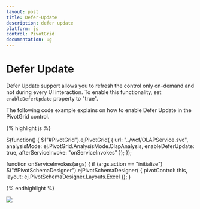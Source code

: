 ```yaml
---
layout: post
title: Defer-Update
description: defer update
platform: js
control: PivotGrid
documentation: ug
---
```


# Defer Update

Defer Update support allows you to refresh the control only on-demand and not during every UI interaction. To enable this functionality, set `enableDeferUpdate` property to "true".

The following code example explains on how to enable Defer Update in the PivotGrid control.

{% highlight js %}

$(function()
{
    $("#PivotGrid").ejPivotGrid(
    {
        url: "../wcf/OLAPService.svc",
        analysisMode: ej.PivotGrid.AnalysisMode.OlapAnalysis,
        enableDeferUpdate: true,
        afterServiceInvoke: "onServiceInvokes"
    });
});

function onServiceInvokes(args)
{
    if (args.action == "initialize") $("#PivotSchemaDesigner").ejPivotSchemaDesigner(
    {
        pivotControl: this,
        layout: ej.PivotSchemaDesigner.Layouts.Excel
    });
}

{% endhighlight %}

![]("/js/PivotGrid/Defer-Update_images/Defer-Update_images1.png") 






